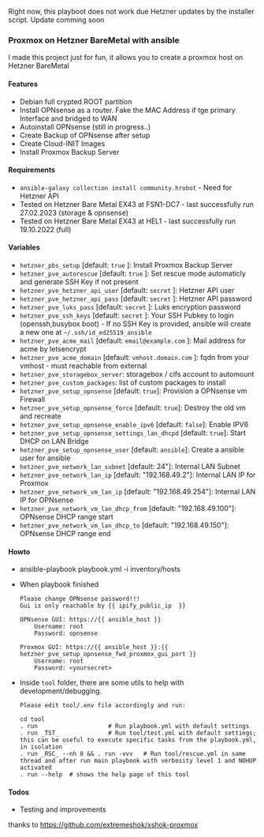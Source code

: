 

Right now, this playboot does not work due Hetzner updates by the installer script.
Update comming soon


### Proxmox on Hetzner BareMetal with ansible

I made this project just for fun, it allows you to create a proxmox host on Hetzner BareMetal


#### Features

 * Debian full crypted ROOT partition
 * Install OPNsense as a router. Fake the MAC Address if tge primary Interface and bridged to WAN
 * Autoinstall OPNsense (still in progress..)
 * Create Backup of OPNsense after setup
 * Create Cloud-INIT Images
 * Install Proxmox Backup Server

#### Requirements
  
  * `ansible-galaxy collection install community.hrobot` - Need for Hetzner API
  * Tested on Hetzner Bare Metal EX43 at FSN1-DC7 - last successfully run 27.02.2023 (storage & opnsense)
  * Tested on Hetzner Bare Metal EX43 at HEL1 - last successfully run 19.10.2022 (full)

#### Variables
 * `hetzner_pbs_setup` [default: `true` ]: Install Proxmox Backup Server 
 * `hetzner_pve_autorescue` [default: `true` ]: Set rescue mode automaticly and generate SSH Key if not present
 * `hetzner_pve_hetzner_api_user` [default: `secret` ]: Hetzner API user
 * `hetzner_pve_hetzner_api_pass` [default: `secret` ]: Hetzner API password
 * `hetzner_pve_luks_pass` [default: `secret` ]: Luks encryption password 
 * `hetzner_pve_ssh_keys` [default: `secret` ]: Your SSH Pubkey to login (openssh,busybox boot) - If no SSH Key is provided, ansible will create a new one at  `~/.ssh/id_ed25519_ansible`
 * `hetzner_pve_acme_mail` [default: `email@example.com` ]: Mail address for acme by letsencrypt
 * `hetzner_pve_acme_domain` [default: `vmhost.domain.com` ]: fqdn from your vmhost - must reachable from external
 * `hetzner_pve_storagebox_server`: storagebox / cifs account to automount
 * `hetzner_pve_custom_packages`: list of custom packages to install
 * `hetzner_pve_setup_opnsense` [default: `true`]: Provision a OPNsense vm Firewall
 * `hetzner_pve_setup_opnsense_force` [default: `true`]: Destroy the old vm and recreate
 * `hetzner_pve_setup_opnsense_enable_ipv6`  [default: `false`]: Enable IPV6
 * `hetzner_pve_setup_opnsense_settings_lan_dhcpd`  [default: `true`]: Start DHCP on LAN Bridge
 * `hetzner_pve_setup_opnsense_user` [default: `ansible`]: Create a ansible user for ansible
 * `hetzner_pve_network_lan_subnet` [default: 24"]: Internal LAN Subnet
 * `hetzner_pve_network_lan_ip` [default: "192.168.49.2"]: Internal LAN IP for Proxmox 
 * `hetzner_pve_network_vm_lan_ip` [default: "192.168.49.254"]: Internal LAN IP for OPNsense
 * `hetzner_pve_network_vm_lan_dhcp_from` [default: "192.168.49.100"]: OPNsense DHCP range start 
 * `hetzner_pve_network_vm_lan_dhcp_to` [default: "192.168.49.150"]:  OPNsense DHCP range end


#### Howto

* ansible-playbook playbook.yml -i inventory/hosts
  
* When playbook finished
       
      Please change OPNsense password!!!
      Gui is only reachable by {{ ipify_public_ip  }}
 
      OPNsense GUI: https://{{ ansible_host }}
          Username: root
          Password: opnsense

      Proxmox GUI: https://{{ ansible_host }}:{{ hetzner_pve_setup_opnsense_fwd_proxmox_gui_port }}
          Username: root
          Password: <yoursecret>

* Inside `tool` folder, there are some utils to help with development/debugging.

      Please edit tool/.env file accordingly and run:

      cd tool
      . run                    # Run playbook.yml with default settings
      . run _TST_              # Run tool/test.yml with default settings; this can be useful to execute specific tasks from the playbook.yml, in isolation
      . run _RSC_ --nh 0 && . run -vvv   # Run tool/rescue.yml in same thread and after run main playbook with verbosity level 1 and NOHUP activated
      . run --help  # shows the help page of this tool

#### Todos

  * Testing and improvements


thanks to https://github.com/extremeshok/xshok-proxmox
